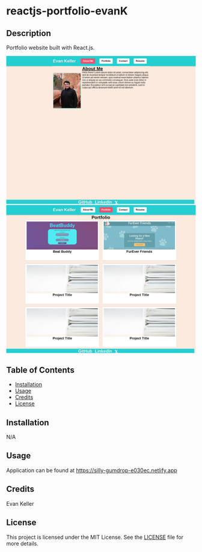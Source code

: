 # reactjs-portfolio-evanK

## Description

Portfolio website built with React.js.

![about me](./assets/AboutMe.png)
![portfolio](./assets/Portfolio.png)

## Table of Contents
- [Installation](#installation)
- [Usage](#usage)
- [Credits](#credits)
- [License](#license)



## Installation

N/A

## Usage

Application can be found at https://silly-gumdrop-e030ec.netlify.app

## Credits

Evan Keller

## License

This project is licensed under the MIT License. See the [LICENSE](LICENSE) file for more details.